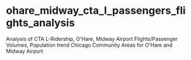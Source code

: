 # ohare_midway_cta_l_passengers_flights_analysis
Analysis of CTA L-Ridership, O'Hare, Midway Airport Flights/Passenger Volumes, Population trend Chicago Community Areas for O'Hare and Midway Airport
